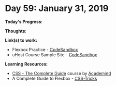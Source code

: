 # Day 59: January 31, 2019

**Today's Progress:**

**Thoughts:**

**Link(s) to work:**
* Flexbox Practice - [CodeSandbox](https://codesandbox.io/embed/llw2mn2zq9?view=preview)
* uHost Course Sample Site - [CodeSandbox](https://codesandbox.io/embed/vm3qvyj283?view=preview)

**Learning Resources:**
* [CSS - The Complete Guide](https://www.udemy.com/css-the-complete-guide-incl-flexbox-grid-sass/) course by [Academind](https://www.academind.com/)
* A Complete Guide to Flexbox - [CSS-Tricks](https://css-tricks.com/snippets/css/a-guide-to-flexbox/)